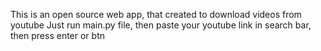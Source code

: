 This is an open source web app, that created to download videos from youtube
Just run main.py file, then paste your youtube link in search bar, then press enter or btn
